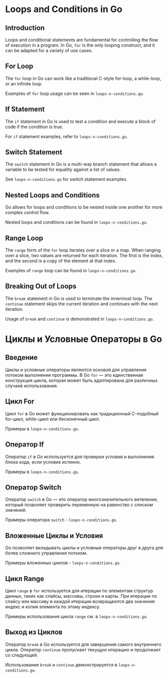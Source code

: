 # Loops and Conditions in Go

## Introduction
Loops and conditional statements are fundamental for controlling the flow of execution in a program. In Go, `for` is the only looping construct, and it can be adapted for a variety of use cases.

## For Loop
The `for` loop in Go can work like a traditional C-style for-loop, a while-loop, or an infinite loop.

Examples of `for` loop usage can be seen in `loops-n-conditions.go`.

## If Statement
The `if` statement in Go is used to test a condition and execute a block of code if the condition is true.

For `if` statement examples, refer to `loops-n-conditions.go`.

## Switch Statement
The `switch` statement in Go is a multi-way branch statement that allows a variable to be tested for equality against a list of values.

See `loops-n-conditions.go` for switch statement examples.

## Nested Loops and Conditions
Go allows for loops and conditions to be nested inside one another for more complex control flow.

Nested loops and conditions can be found in `loops-n-conditions.go`.

## Range Loop
The `range` form of the `for` loop iterates over a slice or a map. When ranging over a slice, two values are returned for each iteration. The first is the index, and the second is a copy of the element at that index.

Examples of `range` loop can be found in `loops-n-conditions.go`.

## Breaking Out of Loops
The `break` statement in Go is used to terminate the innermost loop. The `continue` statement skips the current iteration and continues with the next iteration.

Usage of `break` and `continue` is demonstrated in `loops-n-conditions.go`.


# Циклы и Условные Операторы в Go

## Введение
Циклы и условные операторы являются основой для управления потоком выполнения программы. В Go `for` — это единственная конструкция цикла, которая может быть адаптирована для различных случаев использования.

## Цикл For
Цикл `for` в Go может функционировать как традиционный C-подобный for-цикл, while-цикл или бесконечный цикл.

Примеры в `loops-n-conditions.go`.

## Оператор If
Оператор `if` в Go используется для проверки условия и выполнения блока кода, если условие истинно.

Примеры в `loops-n-conditions.go`.

## Оператор Switch
Оператор `switch` в Go — это оператор многозначительного ветвления, который позволяет проверить переменную на равенство с списком значений.

Примеры оператора `switch` - `loops-n-conditions.go`.

## Вложенные Циклы и Условия
Go позволяет вкладывать циклы и условные операторы друг в друга для более сложного управления потоком.

Примеры вложенных циклов - `loops-n-conditions.go`.

## Цикл Range
Цикл `range` в `for` используется для итерации по элементам структур данных, таких как слайсы, массивы, строки и карты. При итерации по слайсу или массиву в каждой итерации возвращаются два значения: индекс и копия элемента по этому индексу.

Примеры использования цикла `range` см. в `loops-n-conditions.go`.


## Выход из Циклов
Оператор `break` в Go используется для завершения самого внутреннего цикла. Оператор `continue` пропускает текущую итерацию и продолжает со следующей.

Использование `break` и `continue` демонстрируется в `loops-n-conditions.go`.

